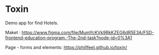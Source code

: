 # Toxin
Demo app for find Hotels.

Maket : https://www.figma.com/file/MumYcKVk9RkKZEG6dR5E3A/FSD-frontend-education-program.-The-2nd-task?node-id=0%3A1

Page - forms and elements: https://phillfeel.github.io/toxin/
